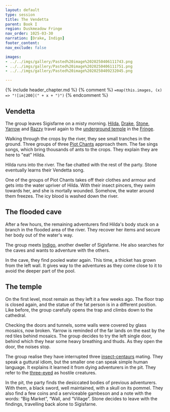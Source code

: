 ```yaml
---
layout: default
type: session
title: The Vendetta
parent: Book I
region: Duskmeadow Fringe
nav_order: 1025-03-30
narration: [Drake, Indigo]
footer_content: 
nav_exclude: false

images:
- ../../imgs/gallery/Pasted%20image%2020250406111743.png
- ../../imgs/gallery/Pasted%20image%2020250406111751.png
- ../../imgs/gallery/Pasted%20image%2020250409232045.png

---
```


{% include header_chapter.md %}
{% comment %}
`=map(this.images, (x) => "![im|200](" + x + ")")`
{% endcomment %}

## Vendetta

The group leaves Sigisfarne on a misty morning.
[Hilda](directory/Sigisfarne/Hilda.md), [Drake](directory/Sigisfarne/Drake.md), [Stone](directory/Sigisfarne/Stone.md), [Yarrow](directory/Sigisfarne/Yarrow.md) and [Razzy](directory/Sigisfarne/Razvan.md) travel again to the [underground temple](directory/DuskmeadowFringe/UndergroundTemple.md) in the [Fringe](directory/DuskmeadowFringe/index.md).

Walking through the crops by the river, they see small tranches in the ground.
Three groups of three [Piot Chants](directory/DuskmeadowFringe/PiotChant.md) approach them.
The fae sings songs, which bring thousands of ants to the crops.
They explain they are here to "eat" Hilda.

Hilda runs into the river.
The fae chatted with the rest of the party.
Stone eventually learns their Vendetta song.

One of the groups of Piot Chants takes off their clothes and armour and gets into the water upriver of Hilda.
With their insect pincers, they swim towards her, and she is mortally wounded.
Somehow, the water around them freezes.
The icy blood is washed down the river.

## The flooded cave

After a few hours, the remaining adventurers find Hilda's body stuck on a branch in the flooded area of the river.
They recover her items and secure her body out of the water's way.

The group meets [Indigo](directory/Sigisfarne/Indigo.md), another dweller of Sigisfarne.
He also searches for the caves and wants to adventure with the others.

In the cave, they find pooled water again.
This time, a thicket has grown from the left wall.
It gives way to the adventures as they come close to it to avoid the deeper part of the pool.

## The temple

On the first level, most remain as they left it a few weeks ago.
The floor trap is closed again, and the statue of the fat person is in a different position.
Like before, the group carefully opens the trap and climbs down to the cathedral.


Checking the doors and tunnels, some walls were covered by glass mosaics, now broken.
Yarrow is reminded of the far lands on the east by the red tiles behind mosaics.
The group decides to try the left single door, behind which they hear some heavy breathing and thuds.
As they open the door, the noises stop.

The group realise they have interrupted three [insect-centaurs](directory/DuskmeadowFringe/Hippareiones.md) mating.
They speak a guttural idiom, but the smaller one can speak simple human language.
It explains it learned it from dying adventurers in the pit.
They refer to the [three-eyed](directory/DuskmeadowFringe/Reptiloids.md) as hostile creatures.

In the pit, the party finds the desiccated bodies of previous adventurers.
With them, a black sword, well maintained, with a skull on its pommel.
They also find a few coins and a serviceable gambeson and a note with the words: “Big Market”, “Wall, and “Village”.
Stone decides to leave with the findings, travelling back alone to Sigisfarne.